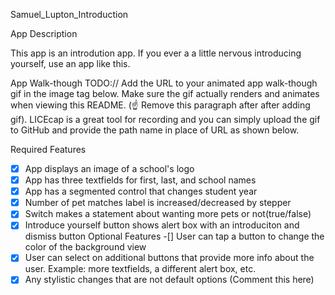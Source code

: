 Samuel_Lupton_Introduction

App Description

This app is an introdution app. If you ever a a little nervous introducing yourself, use an app like this. 

App Walk-though
TODO:// Add the URL to your animated app walk-though gif in the image tag below. Make sure the gif actually renders and animates when viewing this README. (☝️ Remove this paragraph after after adding gif). LICEcap is a great tool for recording and you can simply upload the gif to GitHub and provide the path name in place of URL as shown below.

Required Features
-[x] App displays an image of a school's logo
-[x] App has three textfields for first, last, and school names
-[x] App has a segmented control that changes student year
-[x] Number of pet matches label is increased/decreased by stepper
-[x] Switch makes a statement about wanting more pets or not(true/false)
-[x] Introduce yourself button shows alert box with an introduciton and dismiss button
Optional Features
-[] User can tap a button to change the color of the background view
-[x] User can select on additional buttons that provide more info about the user. Example: more textfields, a different alert box, etc.
-[x] Any stylistic changes that are not default options (Comment this here)
